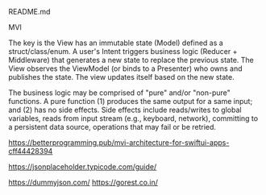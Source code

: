README.md

MVI

The key is the View has an immutable state (Model) defined as a struct/class/enum. A user's Intent triggers business logic (Reducer + Middleware) that generates a new state to replace the previous state. The View observes the ViewModel (or binds to a Presenter) who owns and publishes the state. The view updates itself based on the new state.

The business logic may be comprised of "pure" and/or "non-pure" functions. A pure function (1) produces the same output for a same input; and (2) has no side effects. Side effects include reads/writes to global variables, reads from input stream (e.g., keyboard, network), committing to a persistent data source, operations that may fail or be retried.



https://betterprogramming.pub/mvi-architecture-for-swiftui-apps-cff44428394

https://jsonplaceholder.typicode.com/guide/

https://dummyjson.com/
https://gorest.co.in/